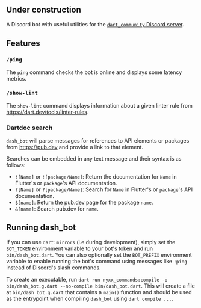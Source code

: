 ## Under construction

A Discord bot with useful utilities for the
[`dart_community` Discord server][discord].

## Features

### `/ping`

The `ping` command checks the bot is online and displays some latency
metrics.

### `/show-lint`

The `show-lint` command displays information about a given linter rule from
https://dart.dev/tools/linter-rules.

### Dartdoc search

`dash_bot` will parse messages for references to API elements or packages from
https://pub.dev and provide a link to that element.

Searches can be embedded in any text message and their syntax is as follows:
- `![Name]` or `![package/Name]`: Return the documentation for `Name` in
  Flutter's or `package`'s API documentation.
- `?[Name]` or `?[package/Name]`: Search for `Name` in Flutter's or
  `package`'s API documentation.
- `$[name]`: Return the pub.dev page for the package `name`.
- `&[name]`: Search pub.dev for `name`.

## Running dash_bot

If you can use `dart:mirrors` (i.e during development), simply set the
`BOT_TOKEN` environment variable to your bot's token and run
`bin/dash_bot.dart`. You can also optionally set the `BOT_PREFIX` environment
variable to enable running the bot's command using messages like `!ping`
instead of Discord's slash commands.

To create an executable, run
`dart run nyxx_commands:compile -o bin/dash_bot.g.dart --no-compile bin/dash_bot.dart`.
This will create a file at `bin/dash_bot.g.dart` that contains a `main()`
function and should be used as the entrypoint when compiling `dash_bot` using
`dart compile ...`.


[discord]: https://dartcommunity.dev/discord
